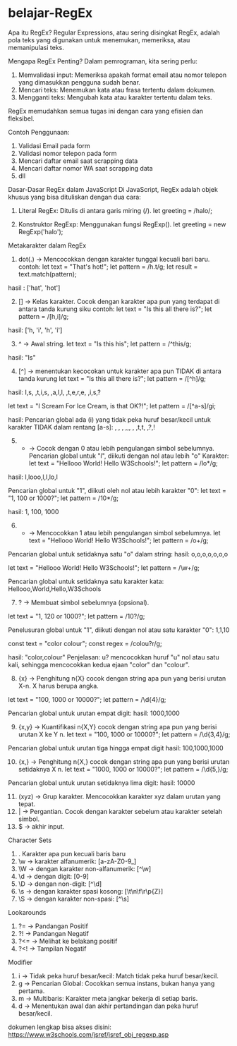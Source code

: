 # belajar-RegEx

Apa itu RegEx?
Regular Expressions, atau sering disingkat RegEx, adalah pola teks yang digunakan untuk menemukan, memeriksa, atau memanipulasi teks.

Mengapa RegEx Penting?
Dalam pemrograman, kita sering perlu:
1. Memvalidasi input: Memeriksa apakah format email atau nomor telepon yang dimasukkan pengguna sudah benar.
2. Mencari teks: Menemukan kata atau frasa tertentu dalam dokumen.
3. Mengganti teks: Mengubah kata atau karakter tertentu dalam teks.

RegEx memudahkan semua tugas ini dengan cara yang efisien dan fleksibel.

Contoh Penggunaan:
1. Validasi Email pada form
2. Validasi nomor telepon pada form
3. Mencari daftar email saat scrapping data
4. Mencari daftar nomor WA saat scrapping data
5. dll


Dasar-Dasar RegEx dalam JavaScript
Di JavaScript, RegEx adalah objek khusus yang bisa dituliskan dengan dua cara:

1. Literal RegEx: Ditulis di antara garis miring (/).
let greeting = /halo/;

2. Konstruktor RegExp: Menggunakan fungsi RegExp().
let greeting = new RegExp('halo');

Metakarakter dalam RegEx
1. dot(.) -> Mencocokkan dengan karakter tunggal kecuali bari baru.
contoh:
let text = "That's hot!";
let pattern = /h.t/g;
let result = text.match(pattern);

hasil : ['hat', 'hot']

2. [] -> Kelas karakter. Cocok dengan karakter apa pun yang terdapat di antara tanda kurung siku
contoh:
let text = "Is this all there is?";
let pattern = /[h,i]/g;

hasil: ['h, 'i', 'h', 'i']

3. ^ -> Awal string.
let text = "Is this his";
let pattern = /^this/g;

hasil: "Is"

4. [^] -> menentukan kecocokan untuk karakter apa pun TIDAK di antara tanda kurung
let text = "Is this all there is?";
let pattern = /[^h]/g;

hasil: I,s, ,t,i,s, ,a,l,l, ,t,e,r,e, ,i,s,?

let text = "I Scream For Ice Cream, is that OK?!";
let pattern = /[^a-s]/gi;

hasil: Pencarian global ada (i) yang tidak peka huruf besar/kecil untuk karakter TIDAK dalam rentang [a-s]:
, , , ,,, , ,t,t, ,?,!

5. * -> Cocok dengan 0 atau lebih pengulangan simbol sebelumnya.
Pencarian global untuk "l", diikuti dengan nol atau lebih "o" Karakter:
let text = "Hellooo World! Hello W3Schools!";
let pattern = /lo*/g;

hasil: l,looo,l,l,lo,l

Pencarian global untuk "1", diikuti oleh nol atau lebih karakter "0":
let text = "1, 100 or 1000?";
let pattern = /10*/g;

hasil: 1, 100, 1000

6. + -> Mencocokkan 1 atau lebih pengulangan simbol sebelumnya.
let text = "Hellooo World! Hello W3Schools!"; 
let pattern = /o+/g;

Pencarian global untuk setidaknya satu "o" dalam string:
hasil: o,o,o,o,o,o,o

let text = "Hellooo World! Hello W3Schools!"; 
let pattern = /\w+/g;

Pencarian global untuk setidaknya satu karakter kata:
Hellooo,World,Hello,W3Schools

7. ?	-> Membuat simbol sebelumnya (opsional).

let text = "1, 120 or 1000?";
let pattern = /10?/g;

Penelusuran global untuk "1", diikuti dengan nol atau satu karakter "0":
1,1,10

const text = "color colour";
const regex = /colou?r/g;

hasil: "color,colour"
Penjelasan: u? mencocokkan huruf "u" nol atau satu kali, sehingga mencocokkan kedua ejaan "color" dan "colour".

8. {x} -> Penghitung n{X} cocok dengan string apa pun yang berisi urutan X-n. X harus berupa angka.

let text = "100, 1000 or 10000?";
let pattern = /\d{4}/g;

Pencarian global untuk urutan empat digit:
hasil: 1000,1000

9. {x,y} -> Kuantifikasi n{X,Y} cocok dengan string apa pun yang berisi urutan X ke Y n.
let text = "100, 1000 or 10000?";
let pattern = /\d{3,4}/g; 

Pencarian global untuk urutan tiga hingga empat digit
hasil: 100,1000,1000

10. {x,} -> Penghitung n{X,} cocok dengan string apa pun yang berisi urutan setidaknya X n.
let text = "1000, 1000 or 10000?";
let pattern = /\d{5,}/g; 

Pencarian global untuk urutan setidaknya lima digit:
hasil: 10000

11. (xyz) ->	Grup karakter. Mencocokkan karakter xyz dalam urutan yang tepat.
13. |	-> Pergantian. Cocok dengan karakter sebelum atau karakter setelah simbol. 
14. $	-> akhir input.


 Character Sets
 1. .	Karakter apa pun kecuali baris baru
2. \w	-> karakter alfanumerik: [a-zA-Z0-9_]
3. \W	-> dengan karakter non-alfanumerik: [^\w]
4. \d	-> dengan digit: [0-9]
5. \D	-> dengan non-digit: [^\d]
6. \s	-> dengan karakter spasi kosong: [\t\n\f\r\p{Z}]
7. \S	-> dengan karakter non-spasi: [^\s]


Lookarounds
1. ?=	-> Pandangan Positif
2. ?!	-> Pandangan Negatif
3. ?<= ->	Melihat ke belakang positif
4. ?<!	-> Tampilan Negatif


Modifier
1. i	-> Tidak peka huruf besar/kecil: Match tidak peka huruf besar/kecil.
2. g	-> Pencarian Global: Cocokkan semua instans, bukan hanya yang pertama.
3. m	-> Multibaris: Karakter meta jangkar bekerja di setiap baris.
4. d ->  Menentukan awal dan akhir pertandingan dan peka huruf besar/kecil.


dokumen lengkap bisa akses disini: https://www.w3schools.com/jsref/jsref_obj_regexp.asp
